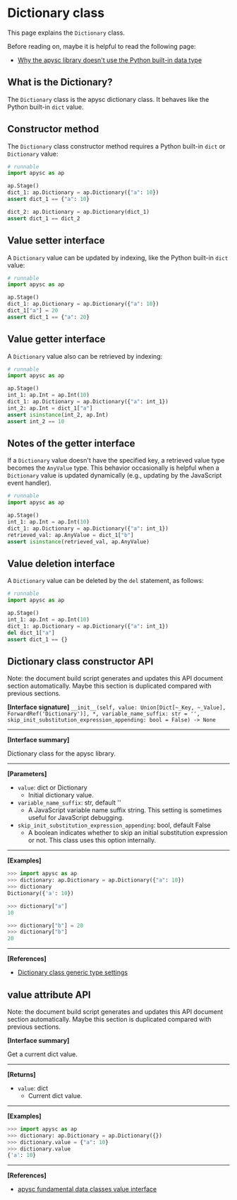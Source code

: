 # Dictionary class

This page explains the `Dictionary` class.

Before reading on, maybe it is helpful to read the following page:

- [Why the apysc library doesn't use the Python built-in data type](why_apysc_doesnt_use_python_builtin_data_type.md)

## What is the Dictionary?

The `Dictionary` class is the apysc dictionary class. It behaves like the Python built-in `dict` value.

## Constructor method

The `Dictionary` class constructor method requires a Python built-in `dict` or `Dictionary` value:

```py
# runnable
import apysc as ap

ap.Stage()
dict_1: ap.Dictionary = ap.Dictionary({"a": 10})
assert dict_1 == {"a": 10}

dict_2: ap.Dictionary = ap.Dictionary(dict_1)
assert dict_1 == dict_2
```

## Value setter interface

A `Dictionary` value can be updated by indexing, like the Python built-in `dict` value:

```py
# runnable
import apysc as ap

ap.Stage()
dict_1: ap.Dictionary = ap.Dictionary({"a": 10})
dict_1["a"] = 20
assert dict_1 == {"a": 20}
```

## Value getter interface

A `Dictionary` value also can be retrieved by indexing:

```py
# runnable
import apysc as ap

ap.Stage()
int_1: ap.Int = ap.Int(10)
dict_1: ap.Dictionary = ap.Dictionary({"a": int_1})
int_2: ap.Int = dict_1["a"]
assert isinstance(int_2, ap.Int)
assert int_2 == 10
```

## Notes of the getter interface

If a `Dictionary` value doesn't have the specified key, a retrieved value type becomes the `AnyValue` type. This behavior occasionally is helpful when a `Dictionary` value is updated dynamically (e.g., updating by the JavaScript event handler).

```py
# runnable
import apysc as ap

ap.Stage()
int_1: ap.Int = ap.Int(10)
dict_1: ap.Dictionary = ap.Dictionary({"a": int_1})
retrieved_val: ap.AnyValue = dict_1["b"]
assert isinstance(retrieved_val, ap.AnyValue)
```

## Value deletion interface

A `Dictionary` value can be deleted by the `del` statement, as follows:

```py
# runnable
import apysc as ap

ap.Stage()
int_1: ap.Int = ap.Int(10)
dict_1: ap.Dictionary = ap.Dictionary({"a": int_1})
del dict_1["a"]
assert dict_1 == {}
```


## Dictionary class constructor API

<!-- Docstring: apysc._type.dictionary.Dictionary.__init__ -->

<span class="inconspicuous-txt">Note: the document build script generates and updates this API document section automatically. Maybe this section is duplicated compared with previous sections.</span>

**[Interface signature]** `__init__(self, value: Union[Dict[~_Key, ~_Value], ForwardRef('Dictionary')], *, variable_name_suffix: str = '', skip_init_substitution_expression_appending: bool = False) -> None`<hr>

**[Interface summary]**

Dictionary class for the apysc library.<hr>

**[Parameters]**

- `value`: dict or Dictionary
  - Initial dictionary value.
- `variable_name_suffix`: str, default ''
  - A JavaScript variable name suffix string. This setting is sometimes useful for JavaScript debugging.
- `skip_init_substitution_expression_appending`: bool, default False
  - A boolean indicates whether to skip an initial substitution expression or not. This class uses this option internally.

<hr>

**[Examples]**

```py
>>> import apysc as ap
>>> dictionary: ap.Dictionary = ap.Dictionary({"a": 10})
>>> dictionary
Dictionary({'a': 10})

>>> dictionary["a"]
10

>>> dictionary["b"] = 20
>>> dictionary["b"]
20
```

<hr>

**[References]**

- [Dictionary class generic type settings](https://simon-ritchie.github.io/apysc/en/dictionary_generic.html)

## value attribute API

<!-- Docstring: apysc._type.dictionary.Dictionary.value -->

<span class="inconspicuous-txt">Note: the document build script generates and updates this API document section automatically. Maybe this section is duplicated compared with previous sections.</span>

**[Interface summary]**

Get a current dict value.<hr>

**[Returns]**

- `value`: dict
  - Current dict value.

<hr>

**[Examples]**

```py
>>> import apysc as ap
>>> dictionary: ap.Dictionary = ap.Dictionary({})
>>> dictionary.value = {"a": 10}
>>> dictionary.value
{'a': 10}
```

<hr>

**[References]**

- [apysc fundamental data classes value interface](https://simon-ritchie.github.io/apysc/en/fundamental_data_classes_value_interface.html)